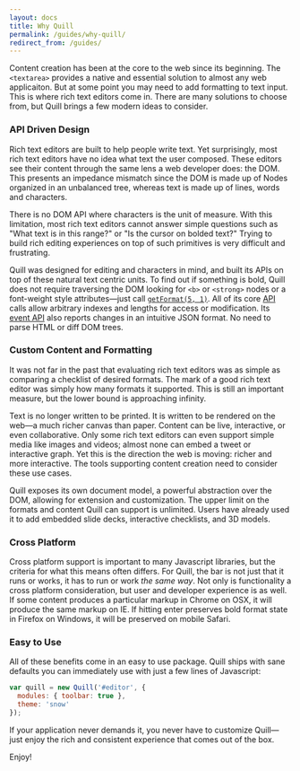 ```yaml
---
layout: docs
title: Why Quill
permalink: /guides/why-quill/
redirect_from: /guides/
---
```


Content creation has been at the core to the web since its beginning. The `<textarea>` provides a native and essential solution to almost any web applicaiton. But at some point you may need to add formatting to text input. This is where rich text editors come in. There are many solutions to choose from, but Quill brings a few modern ideas to consider.


### API Driven Design

Rich text editors are built to help people write text. Yet surprisingly, most rich text editors have no idea what text the user composed. These editors see their content through the same lens a web developer does: the DOM. This presents an impedance mismatch since the DOM is made up of Nodes organized in an unbalanced tree, whereas text is made up of lines, words and characters.

There is no DOM API where characters is the unit of measure. With this limitation, most rich text editors cannot answer simple questions such as "What text is in this range?" or "Is the cursor on bolded text?" Trying to build rich editing experiences on top of such primitives is very difficult and frustrating.

Quill was designed for editing and characters in mind, and built its APIs on top of these natural text centric units. To find out if something is bold, Quill does not require traversing the DOM looking for `<b>` or `<strong>` nodes or a font-weight style attributes&mdash;just call [`getFormat(5, 1)`](/docs/api/#getformat). All of its core [API](/docs/api/) calls allow arbitrary indexes and lengths for access or modification. Its [event API](/docs/api/#events) also reports changes in an intuitive JSON format. No need to parse HTML or diff DOM trees.


### Custom Content and Formatting

It was not far in the past that evaluating rich text editors was as simple as comparing a checklist of desired formats. The mark of a good rich text editor was simply how many formats it supported. This is still an important measure, but the lower bound is approaching infinity.

Text is no longer written to be printed. It is written to be rendered on the web&mdash;a much richer canvas than paper. Content can be live, interactive, or even collaborative. Only some rich text editors can even support simple media like images and videos; almost none can embed a tweet or interactive graph. Yet this is the direction the web is moving: richer and more interactive. The tools supporting content creation need to consider these use cases.

Quill exposes its own document model, a powerful abstraction over the DOM, allowing for extension and customization. The upper limit on the formats and content Quill can support is unlimited. Users have already used it to add embedded slide decks, interactive checklists, and 3D models.


### Cross Platform

Cross platform support is important to many Javascript libraries, but the criteria for what this means often differs. For Quill, the bar is not just that it runs or works, it has to run or work *the same way*. Not only is functionality a cross platform consideration, but user and developer experience is as well. If some content produces a particular markup in Chrome on OSX, it will produce the same markup on IE. If hitting enter preserves bold format state in Firefox on Windows, it will be preserved on mobile Safari.


### Easy to Use

All of these benefits come in an easy to use package. Quill ships with sane defaults you can immediately use with just a few lines of Javascript:

```js
var quill = new Quill('#editor', {
  modules: { toolbar: true },
  theme: 'snow'
});
```

If your application never demands it, you never have to customize Quill&mdash;just enjoy the rich and consistent experience that comes out of the box.

Enjoy!
